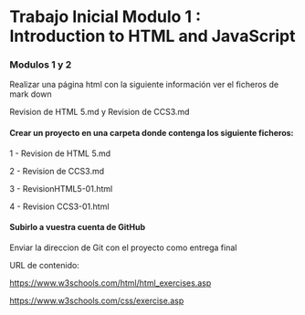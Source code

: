 # Trabajo Inicial Modulo 1 : Introduction to HTML and JavaScript

### Modulos 1 y 2

Realizar una página html con la siguiente información ver el ficheros de mark down 

Revision de HTML 5.md y Revision de CCS3.md

#### Crear un proyecto en una carpeta donde contenga los siguiente ficheros:

1 - Revision de HTML 5.md

2 - Revision de CCS3.md

3 - RevisionHTML5-01.html

4 - Revision CCS3-01.html

#### Subirlo a vuestra cuenta de GitHub

Enviar la direccion de Git con el proyecto como entrega final

URL de contenido:

https://www.w3schools.com/html/html_exercises.asp

https://www.w3schools.com/css/exercise.asp

